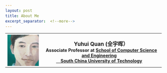 ```yaml
---
layout: post
title: About Me
excerpt_separator:  <!--more-->
---
```

<table>
<tbody>
<tr>
<th><img src="https://github.com/Dofboom/Dofboom.github.io/raw/master/images/2.jpg" alt="" width="100" align="left" /><br />
<span style="font-size: 120%;"><strong> &ensp; Yuhui Quan</strong> (全宇晖） </span><br />
<span style="font-size: 100%;">&ensp; &nbsp;Associate Professor at <a href="http://www2.scut.edu.cn/cs/">School of Computer Science and Engineering</a></span><br />
<span style="font-size: 100%;"> <a href="https://www.scut.edu.cn">&ensp;&nbsp; South China University of Technology</a><br />
</span></th>
</tr>
</tbody>
</table>
